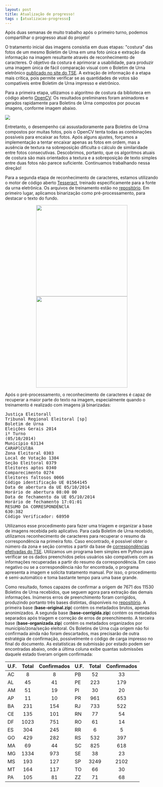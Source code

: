 ```yaml
---
layout: post
title: Atualização de progresso!
tags : [atualizacao-progresso]
---
```


Após duas semanas de muito trabalho após o primeiro turno, podemos compartilhar o progresso atual do projeto!

O tratamento inicial das imagens consistia em duas etapas: "costura" das fotos de um 
mesmo Boletim de Urna em uma foto única e extração da informação na imagem 
resultante através de reconhecimento de caracteres. O objetivo da costura é 
aprimorar a usabilidade, para produzir uma imagem única de fácil comparação 
visual com o Boletim de Urna eletrônico [publicado no site do TSE](http://www.tse.jus.br/eleicoes/eleicoes-2014/boletim-de-urna-na-web).
A extração de informação é a etapa mais crítica, pois permite verificar se as quantidades de 
votos são compatíveis entre Boletim de Urna impresso e eletrônico.

Para a primeira etapa, utlizamos o algoritmo de costura da biblioteca em código 
aberto [OpenCV](http://opencv.org/). Os resultados preliminares foram animadores 
e gerados rapidamente para Boletins de Urna compostos por poucas imagens, conforme imagem abaixo.

![](https://raw.githubusercontent.com/vocefiscal/vocefiscal-backend/master/samples/stitched.jpg)

Entretanto, o desempenho cai assustadoramente para Boletins 
de Urna compostos por muitas fotos, pois o OpenCV tenta todas as combinações 
possíveis para encaixar as fotos.  Após alguns ajustes, forçamos a implementação 
a tentar encaixar apenas as fotos em ordem, mas a ausência de textura na 
sobreposição dificulta o cálculo de similaridade entre fotos consecutivas. 
Descobrimos, portanto, que os algoritmos atuais de costura são mais orientados a 
textura e a sobreposição de texto simples entre duas fotos não parece 
suficiente. Continuamos trabalhando nessa direção!

Para a segunda etapa de reconhecimento de caracteres, estamos utilizando o motor 
de código aberto [Tesseract](https://code.google.com/p/tesseract-ocr/), treinado 
especificamente para a fonte da urna eletrônica. Os arquivos de treinamento 
estão no [repositório](https://github.com/vocefiscal/vocefiscal-backend). Em primeiro lugar, 
aplicamos binarização como pré-processamento, para destacar o texto do fundo.

<div align="center">
<img src="https://raw.githubusercontent.com/vocefiscal/vocefiscal-backend/master/samples/00.jpg" width="300">
<img src="https://raw.githubusercontent.com/vocefiscal/vocefiscal-backend/master/samples/00-binary.jpg" width="300">
</div>

Após o pré-processamento, o reconhecimento de caracteres é capaz de recuperar a maior parte do texto na 
imagem, especialmente quando o treinamento é realizado com imagens já 
binarizadas:

<pre>
Justiça Eleitorall
Tribunal Regional Eleitoral [sp]
Boletim de Urna
Eleições Gerais 2014
iº Turno
(05/10/2014)
Município 63134
CARAPlCUlBA
Zona Eleitoral 0303
Local de Votação 1384
Seção Eleitoral 0379
Eleitores aptos 0340
Comparecimento 0274
Eleitores faltosos 0066
Código identificação UE 01564145
Data de abertura da UE 05/10/2014
Horário de abertura 08:00 00
Data de fechamento da UE 05/10/2014
Horário de fechamento 17:01:01
RESUMO DA CORRESPONDÊNClA
630:382
Código Verificador: 68950
</pre>

Utilizamos esse procedimento para fazer uma triagem e organizar a base de 
imagens recebida pelo aplicativo. Para cada Boletim de Urna recebido, utilizamos 
reconhecimento de caracteres para recuperar o resumo da correspondência na 
primeira foto. Caso encontrado, é possível obter o número da zona e seção 
corretos a partir da base de [correspondências efetivadas do TSE](http://www.tse.jus.br/eleicoes/estatisticas/repositorio-de-dados-eleitorais). 
Utilizamos um programa bem simples em Python para verificar se os dados 
preenchidos pelos usuários são compatíveis com as informações recuperadas a 
partir do resumo da correspondência. Em caso negativo ou se a correspondência 
não for encontrada, o programa apresenta a imagem e solicita tratamento manual. 
Por isso, o procedimento é semi-automático e toma bastante tempo para uma base grande.

Como resultado, fomos capazes de confirmar a origem de 7671 dos 11530 Boletins 
de Urna recebidos, que seguem agora para extração das demais informações. 
Inúmeros erros de preenchimento foram corrigidos, produzindo portanto três bases 
distintas, disponíveis no [repositório](https://github.com/vocefiscal/vocefiscal-backend). A primeira base (**base-original.zip**)
contém os metadados brutos, apenas anonimizados. A segunda base (**base-corrigida.zip**) contém os 
metadados separados após triagem e correção de erros de preenchimento. A 
terceira base (**base-organizada.zip**) contém os metadados organizados por município/zona/seção 
eleitoral. Os Boletins de Urna cuja origem não foi confirmada ainda não foram 
descartados, mas precisarão de outra estratégia de confirmação, possivelmente o 
código de carga impresso no final do documento. As estatísticas de submissão por 
estado podem ser encontradas abaixo, onde a última coluna exibe quantas submissões daquele estado tiveram
origem confirmada:

|U.F.|Total |Confirmados  |U.F.|Total |Confirmados  |
|:-|:----:|:--:|:-|:----:|:--:|
|AC|8     |8   |PB|52    |33  |
|AL|45    |41  |PE|223   |179 |
|AM|51    |19  |PI|30    |20  |
|AP|11    |10  |PR|961   |653 |
|BA|231   |154 |RJ|733   |522 |
|CE|135   |101 |RN|77    |54  |
|DF|1023  |751 |RO|61    |14  |
|ES|304   |245 |RR|6     |5   |
|GO|429   |282 |RS|532   |397 |
|MA|69    |44  |SC|825   |618 |
|MG|1334  |973 |SE|38    |23  |
|MS|193   |127 |SP|3249  |2102|
|MT|164   |117 |TO|66    |30  |
|PA|105   |81  |ZZ|71    |68  |














